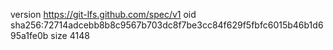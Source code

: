version https://git-lfs.github.com/spec/v1
oid sha256:72714adcebb8b8c9567b703dc8f7be3cc84f629f5fbfc6015b46b1d695a1fe0b
size 4148

